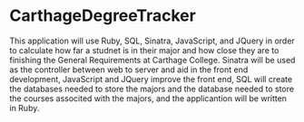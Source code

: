 # CarthageDegreeTracker
This application will use Ruby, SQL, Sinatra, JavaScript, and JQuery in order to calculate how far a studnet is in their major and how close they are to finishing the General Requirements at Carthage College. Sinatra will be used as the controller between web to server and aid in the front end development, JavaScript and JQuery improve the front end, SQL will create the databases needed to store the majors and the database needed to store the courses associted with the majors, and the applicantion will be written in Ruby.
